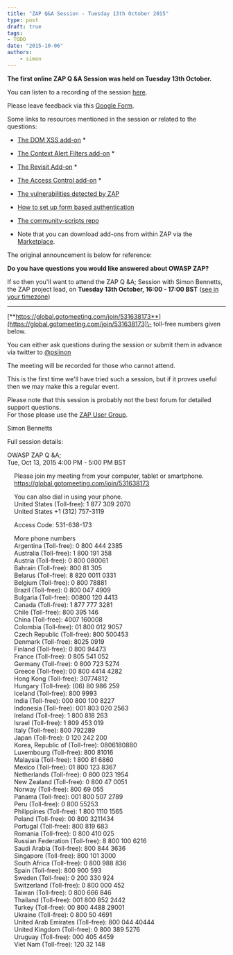 ```yaml
---
title: "ZAP Q&A Session - Tuesday 13th October 2015"
type: post
draft: true
tags:
- TODO
date: "2015-10-06"
authors:
    - simon
---
```

**The first online ZAP Q &A Session was held on Tuesday 13th October.**  
  
You can listen to a recording of the session [here](https://soundcloud.com/simon-bennetts/2015-10-13-owasp-zap-qa).  
  
Please leave feedback via this [Google Form](https://docs.google.com/forms/d/1KxMTz18IZCr1BVcqA40zXf8ZH5S3-rbFrffjXVLANR4/viewform).  
  
Some links to resources mentioned in the session or related to the questions:  

  * [The DOM XSS add-on](https://github.com/zaproxy/zap-extensions/wiki/HelpAddonsDomxssDomxss) * 
  * [The Context Alert Filters add-on](https://github.com/zaproxy/zap-extensions/wiki/HelpAddonsAlertFiltersAlertFilter) * 
  * [The Revisit Add-on](https://github.com/zaproxy/zap-extensions/wiki/HelpAddonsRevisitRevisit) * 
  * [The Access Control add-on](https://github.com/zaproxy/zap-extensions/wiki/HelpAddonsAccessControlConcepts) * 
  * [The vulnerabilities detected by ZAP](/faq/what-does-zap-test-for/)
  * [How to set up form based authentication](/faq/how-can-zap-automatically-authenticate-via-forms/)
  * [The community-scripts repo](https://github.com/zaproxy/community-scripts)

* Note that you can download add-ons from within ZAP via the [Marketplace](https://github.com/zaproxy/zap-extensions/wiki).  
  
  
The original announcement is below for reference:  
  
**Do you have questions you would like answered about OWASP ZAP?**  
  
If so then you'll want to attend the ZAP Q &A; Session with Simon Bennetts, the ZAP project lead, on **Tuesday 13th October, 16:00 - 17:00 BST**
([see in your timezone](http://www.timeanddate.com/worldclock/fixedtime.html?msg=OWASP+ZAP+Q%26A&iso=20151013T16&p1=136&ah=1))  
****  
[**https://global.gotomeeting.com/join/531638173**](https://global.gotomeeting.com/join/531638173)\- toll-free numbers given below.  
  
You can either ask questions during the session or submit them in advance via twitter to [@psiinon](https://twitter.com/psiinon)  
  
The meeting will be recorded for those who cannot attend.  
  
This is the first time we'll have tried such a session, but if it proves useful then we may make this a regular event.  
  
Please note that this session is probably not the best forum for detailed support questions.  
For those please use the [ZAP User Group](http://groups.google.com/group/zaproxy-users).  
  
Simon Bennetts  
  
Full session details:  
  
OWASP ZAP Q &A;  
Tue, Oct 13, 2015 4:00 PM - 5:00 PM BST  
  
    Please join my meeting from your computer, tablet or smartphone.  
    <https://global.gotomeeting.com/join/531638173>  
  
    You can also dial in using your phone.  
    United States (Toll-free): 1 877 309 2070  
    United States +1 (312) 757-3119  
  
    Access Code: 531-638-173  
  
    More phone numbers  
    Argentina (Toll-free): 0 800 444 2385  
    Australia (Toll-free): 1 800 191 358  
    Austria (Toll-free): 0 800 080061  
    Bahrain (Toll-free): 800 81 305  
    Belarus (Toll-free): 8 820 0011 0331  
    Belgium (Toll-free): 0 800 78881  
    Brazil (Toll-free): 0 800 047 4909  
    Bulgaria (Toll-free): 00800 120 4413  
    Canada (Toll-free): 1 877 777 3281  
    Chile (Toll-free): 800 395 146  
    China (Toll-free): 4007 160008  
    Colombia (Toll-free): 01 800 012 9057  
    Czech Republic (Toll-free): 800 500453  
    Denmark (Toll-free): 8025 0919  
    Finland (Toll-free): 0 800 94473  
    France (Toll-free): 0 805 541 052  
    Germany (Toll-free): 0 800 723 5274  
    Greece (Toll-free): 00 800 4414 4282  
    Hong Kong (Toll-free): 30774812  
    Hungary (Toll-free): (06) 80 986 259  
    Iceland (Toll-free): 800 9993  
    India (Toll-free): 000 800 100 8227  
    Indonesia (Toll-free): 001 803 020 2563  
    Ireland (Toll-free): 1 800 818 263  
    Israel (Toll-free): 1 809 453 019  
    Italy (Toll-free): 800 792289  
    Japan (Toll-free): 0 120 242 200  
    Korea, Republic of (Toll-free): 0806180880  
    Luxembourg (Toll-free): 800 81016  
    Malaysia (Toll-free): 1 800 81 6860  
    Mexico (Toll-free): 01 800 123 8367  
    Netherlands (Toll-free): 0 800 023 1954  
    New Zealand (Toll-free): 0 800 47 0051  
    Norway (Toll-free): 800 69 055  
    Panama (Toll-free): 001 800 507 2789  
    Peru (Toll-free): 0 800 55253  
    Philippines (Toll-free): 1 800 1110 1565  
    Poland (Toll-free): 00 800 3211434  
    Portugal (Toll-free): 800 819 683  
    Romania (Toll-free): 0 800 410 025  
    Russian Federation (Toll-free): 8 800 100 6216  
    Saudi Arabia (Toll-free): 800 844 3636  
    Singapore (Toll-free): 800 101 3000  
    South Africa (Toll-free): 0 800 988 836  
    Spain (Toll-free): 800 900 593  
    Sweden (Toll-free): 0 200 330 924  
    Switzerland (Toll-free): 0 800 000 452  
    Taiwan (Toll-free): 0 800 666 846  
    Thailand (Toll-free): 001 800 852 2442  
    Turkey (Toll-free): 00 800 4488 29001  
    Ukraine (Toll-free): 0 800 50 4691  
    United Arab Emirates (Toll-free): 800 044 40444  
    United Kingdom (Toll-free): 0 800 389 5276  
    Uruguay (Toll-free): 000 405 4459  
    Viet Nam (Toll-free): 120 32 148  
  


